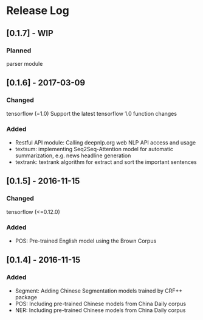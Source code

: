 # Release Log

## [0.1.7] - WIP
### Planned
parser module

## [0.1.6] - 2017-03-09
### Changed
tensorflow (=1.0) Support the latest tensorflow 1.0 function changes

### Added
- Restful API module: Calling deepnlp.org web NLP API access and usage
- textsum: implementing Seq2Seq-Attention model for automatic summarization, e.g. news headline generation
- textrank: textrank algorithm for extract and sort the important sentences

## [0.1.5] - 2016-11-15
### Changed
tensorflow (<=0.12.0)
### Added
- POS: Pre-trained English model using the Brown Corpus

## [0.1.4] - 2016-11-15
### Added
- Segment: Adding Chinese Segmentation models trained by CRF++ package
- POS: Including pre-trained Chinese models from China Daily corpus
- NER: Including pre-trained Chinese models from China Daily corpus


